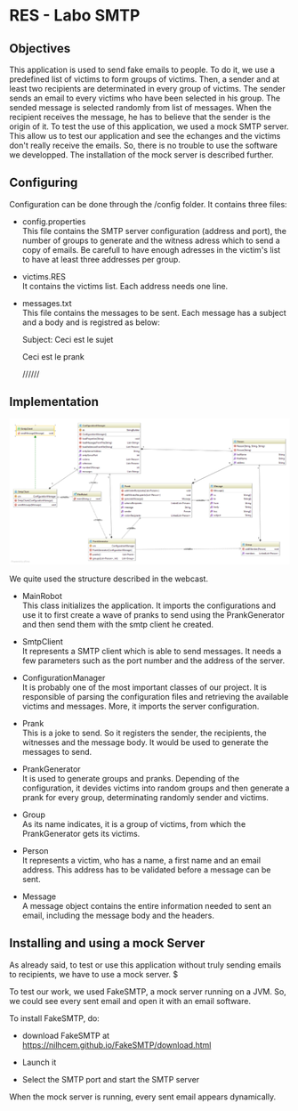 # RES - Labo SMTP

## Objectives

This application is used to send fake emails to people. To do it, we use a predefined list of victims to form groups of victims. 
Then, a sender and at least two recipients are determinated in every group of victims. The sender sends an email to every victims who have been selected in his group.
The sended message is selected randomly from list of messages. When the recipient receives the message, he has to believe that the sender is the origin of it.
To test the use of this application, we used a mock SMTP server. This allow us to test our application and see the echanges and the victims don't really receive the emails. So, there is no
trouble to use the software we developped. The installation of the mock server is described further.


## Configuring

Configuration can be done through the /config folder. It contains three files:

* config.properties  
  This file contains the SMTP server configuration (address and port), the number of groups to generate and the witness adress which to send a copy of emails.
  Be carefull to have enough adresses in the victim's list to have at least three addresses per group.
  
* victims.RES  
  It contains the victims list. Each address needs one line.
  
* messages.txt  
  This file contains the messages to be sent. Each message has a subject and a body and is registred as below:
  
  Subject: Ceci est le sujet

  Ceci est le prank

  //////

## Implementation
![](https://github.com/AdrianoRuberto/Labo-SMTP/blob/master/figures/diagram.png)

We quite used the structure described in the webcast.

* MainRobot  
  This class initializes the application. It imports the configurations and use it to first create a wave of pranks to send using the
  PrankGenerator and then send them with the smtp client he created.

* SmtpClient  
  It represents a SMTP client which is able to send messages. It needs a few parameters such as the port number and the address of the server. 

* ConfigurationManager  
  It is probably one of the most important classes of our project. It is responsible of parsing the configuration files and retrieving the available victims and messages. More, it imports the server configuration. 

* Prank  
  This is a joke to send. So it registers the sender, the recipients, the witnesses and the message body. It would be used to generate the messages to send.

* PrankGenerator  
  It is used to generate groups and pranks. Depending of the configuration, it devides victims into random groups and then generate a prank for every group, determinating randomly sender and victims.

* Group  
  As its name indicates, it is a group of victims, from which the PrankGenerator gets its victims.

* Person  
  It represents a victim, who has a name, a first name and an email address. This address has to be validated before a message can be sent.

* Message  
  A message object contains the entire information needed to sent an email, including the message body and the headers.


## Installing and using a mock Server

As already said, to test or use this application without truly sending emails to recipients, we have to use a mock server.  $

To test our work, we used FakeSMTP, a mock server running on a JVM. So, we could see every sent email and open it with an email software.

To install FakeSMTP, do:

* download FakeSMTP at https://nilhcem.github.io/FakeSMTP/download.html

* Launch it

* Select the SMTP port and start the SMTP server

When the mock server is running, every sent email appears dynamically.





